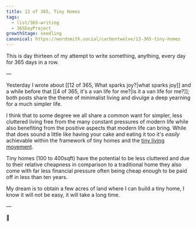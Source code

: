 ```yaml
---
title: 13 of 365, Tiny Homes
tags: 
  - list/365-writing
  - 365DayProject
growthStage: seedling
canonical: https://wordsmith.social/carbontwelve/13-365-tiny-homes
---
```


This is day thirteen of my attempt to write something, anything, every day for 365 days in a row.

—

Yesterday I wrote about [[12 of 365, What sparks joy?|what sparks joy]] and a while before that [[4 of 365, it's a van life for me?|is it a van life for me?]]; both posts share the theme of minimalist living and divulge a deep yearning for a much simpler life.

I think that to some degree we all share a common want for simpler, less cluttered living free from the many constant pressures of modern life while also benefiting from the positive aspects that modern life can bring. While that does sound a little like having your cake and eating it too it's _easily_ achievable within the framework of tiny homes and the [tiny living movement](https://thetinylife.com/what-is-the-tiny-house-movement/).

Tiny homes (100 to 400sqft) have the potential to be less cluttered and due to their relative cheapness in comparison to a traditional home they also come with far less financial pressure often being cheap enough to be paid off in less than ten years.

My dream is to obtain a few acres of land where I can build a tiny home, I know it will not be easy, it will take a long time.

—

🌻